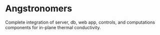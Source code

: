 # Angstronomers
Complete integration of server, db, web app, controls, and computations components for in-plane thermal conductivity.
